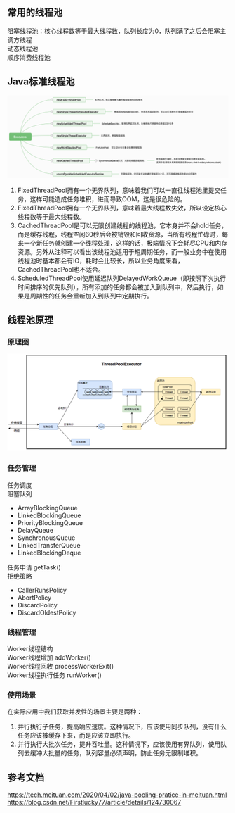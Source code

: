 ## 常用的线程池
阻塞线程池：核心线程数等于最大线程数，队列长度为0，队列满了之后会阻塞主调方线程  
动态线程池  
顺序消费线程池

## Java标准线程池
![avatar](./Java标准线程池.png)
1. FixedThreadPool拥有一个无界队列，意味着我们可以一直往线程池里提交任务，这样可能造成任务堆积，进而导致OOM，这是很危险的。  
2. FixedThreadPool拥有一个无界队列，意味着最大线程数失效，所以设定核心线程数等于最大线程数。  
3. CachedThreadPool是可以无限创建线程的线程池，它本身并不会hold任务，而是缓存线程，线程空闲60秒后会被销毁和回收资源，当所有线程忙碌时，每来一个新任务就创建一个线程处理，这样的话，极端情况下会耗尽CPU和内存资源。另外从注释可以看出该线程池适用于短周期任务，而一般业务中在使用线程池时基本都会有IO，耗时会比较长，所以业务角度来看，CachedThreadPool也不适合。  
4. ScheduledThreadPool使用延迟队列DelayedWorkQueue（即按照下次执行时间排序的优先队列），所有添加的任务都会被加入到队列中，然后执行，如果是周期性的任务会重新加入到队列中定期执行。

## 线程池原理
### 原理图
![avatar](./线程池原理.png)
### 任务管理
任务调度  
阻塞队列  
- ArrayBlockingQueue
- LinkedBlockingQueue
- PriorityBlockingQueue
- DelayQueue
- SynchronousQueue
- LinkedTransferQueue
- LinkedBlockingDeque

任务申请 getTask()  
拒绝策略  
- CallerRunsPolicy
- AbortPolicy
- DiscardPolicy
- DiscardOldestPolicy

### 线程管理
Worker线程结构  
Worker线程增加 addWorker()  
Worker线程回收 processWorkerExit()  
Worker线程执行任务 runWorker()

### 使用场景
在实际应用中我们获取并发性的场景主要是两种：
1. 并行执行子任务，提高响应速度。这种情况下，应该使用同步队列，没有什么任务应该被缓存下来，而是应该立即执行。
2. 并行执行大批次任务，提升吞吐量。这种情况下，应该使用有界队列，使用队列去缓冲大批量的任务，队列容量必须声明，防止任务无限制堆积。

## 参考文档
https://tech.meituan.com/2020/04/02/java-pooling-pratice-in-meituan.html  
https://blog.csdn.net/Firstlucky77/article/details/124730067
